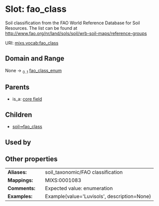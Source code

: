 
# Slot: fao_class


Soil classification from the FAO World Reference Database for Soil Resources. The list can be found at http://www.fao.org/nr/land/sols/soil/wrb-soil-maps/reference-groups

URI: [mixs.vocab:fao_class](https://w3id.org/mixs/vocab/fao_class)


## Domain and Range

None &#8594;  <sub>0..1</sub> [fao_class_enum](fao_class_enum.md)

## Parents

 *  is_a: [core field](core_field.md)

## Children

 *  [soil➞fao_class](soil_fao_class.md)

## Used by


## Other properties

|  |  |  |
| --- | --- | --- |
| **Aliases:** | | soil_taxonomic/FAO classification |
| **Mappings:** | | MIXS:0001083 |
| **Comments:** | | Expected value: enumeration |
| **Examples:** | | Example(value='Luvisols', description=None) |


